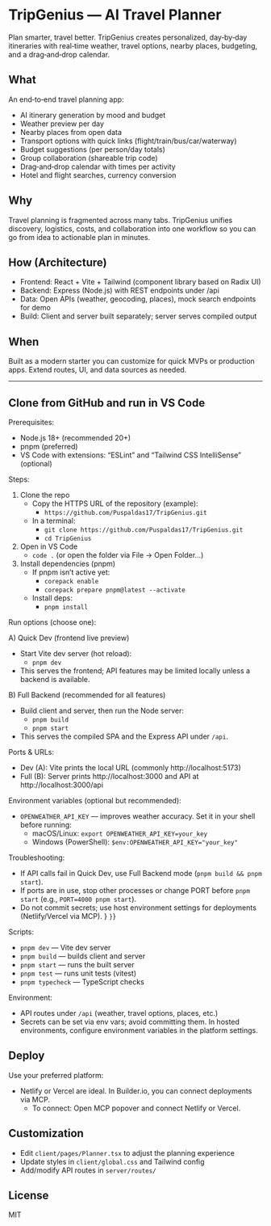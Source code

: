 # TripGenius — AI Travel Planner

Plan smarter, travel better. TripGenius creates personalized, day‑by‑day itineraries with real‑time weather, travel options, nearby places, budgeting, and a drag‑and‑drop calendar.

## What

An end‑to‑end travel planning app:

- AI itinerary generation by mood and budget
- Weather preview per day
- Nearby places from open data
- Transport options with quick links (flight/train/bus/car/waterway)
- Budget suggestions (per person/day totals)
- Group collaboration (shareable trip code)
- Drag‑and‑drop calendar with times per activity
- Hotel and flight searches, currency conversion

## Why

Travel planning is fragmented across many tabs. TripGenius unifies discovery, logistics, costs, and collaboration into one workflow so you can go from idea to actionable plan in minutes.

## How (Architecture)

- Frontend: React + Vite + Tailwind (component library based on Radix UI)
- Backend: Express (Node.js) with REST endpoints under /api
- Data: Open APIs (weather, geocoding, places), mock search endpoints for demo
- Build: Client and server built separately; server serves compiled output

## When

Built as a modern starter you can customize for quick MVPs or production apps. Extend routes, UI, and data sources as needed.

---

## Clone from GitHub and run in VS Code

Prerequisites:

- Node.js 18+ (recommended 20+)
- pnpm (preferred)
- VS Code with extensions: “ESLint” and “Tailwind CSS IntelliSense” (optional)

Steps:

1) Clone the repo
   - Copy the HTTPS URL of the repository (example):
     - `https://github.com/Puspaldas17/TripGenius.git`
   - In a terminal:
     - `git clone https://github.com/Puspaldas17/TripGenius.git`
     - `cd TripGenius`
2) Open in VS Code
   - `code .` (or open the folder via File → Open Folder…)
3) Install dependencies (pnpm)
   - If pnpm isn’t active yet:
     - `corepack enable`
     - `corepack prepare pnpm@latest --activate`
   - Install deps:
     - `pnpm install`

Run options (choose one):

A) Quick Dev (frontend live preview)
- Start Vite dev server (hot reload):
  - `pnpm dev`
- This serves the frontend; API features may be limited locally unless a backend is available.

B) Full Backend (recommended for all features)
- Build client and server, then run the Node server:
  - `pnpm build`
  - `pnpm start`
- This serves the compiled SPA and the Express API under `/api`.

Ports & URLs:
- Dev (A): Vite prints the local URL (commonly http://localhost:5173)
- Full (B): Server prints http://localhost:3000 and API at http://localhost:3000/api

Environment variables (optional but recommended):
- `OPENWEATHER_API_KEY` — improves weather accuracy. Set it in your shell before running:
  - macOS/Linux: `export OPENWEATHER_API_KEY=your_key`
  - Windows (PowerShell): `$env:OPENWEATHER_API_KEY="your_key"`

Troubleshooting:
- If API calls fail in Quick Dev, use Full Backend mode (`pnpm build && pnpm start`).
- If ports are in use, stop other processes or change PORT before `pnpm start` (e.g., `PORT=4000 pnpm start`).
- Do not commit secrets; use host environment settings for deployments (Netlify/Vercel via MCP).
}
```}```}

Scripts:

- `pnpm dev` — Vite dev server
- `pnpm build` — builds client and server
- `pnpm start` — runs the built server
- `pnpm test` — runs unit tests (vitest)
- `pnpm typecheck` — TypeScript checks

Environment:

- API routes under `/api` (weather, travel options, places, etc.)
- Secrets can be set via env vars; avoid committing them. In hosted environments, configure environment variables in the platform settings.

## Deploy

Use your preferred platform:

- Netlify or Vercel are ideal. In Builder.io, you can connect deployments via MCP.
  - To connect: Open MCP popover and connect Netlify or Vercel.

## Customization

- Edit `client/pages/Planner.tsx` to adjust the planning experience
- Update styles in `client/global.css` and Tailwind config
- Add/modify API routes in `server/routes/`

## License

MIT
